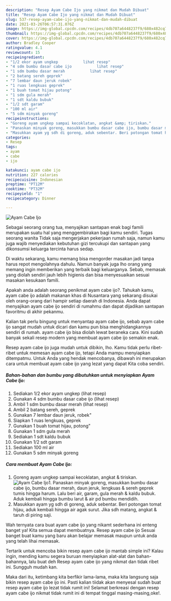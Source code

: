 ```yaml
---
description: "Resep Ayam Cabe Ijo yang nikmat dan Mudah Dibuat"
title: "Resep Ayam Cabe Ijo yang nikmat dan Mudah Dibuat"
slug: 537-resep-ayam-cabe-ijo-yang-nikmat-dan-mudah-dibuat
date: 2021-03-26T06:57:31.076Z
image: https://img-global.cpcdn.com/recipes/4db707a6448237f9/680x482cq70/ayam-cabe-ijo-foto-resep-utama.jpg
thumbnail: https://img-global.cpcdn.com/recipes/4db707a6448237f9/680x482cq70/ayam-cabe-ijo-foto-resep-utama.jpg
cover: https://img-global.cpcdn.com/recipes/4db707a6448237f9/680x482cq70/ayam-cabe-ijo-foto-resep-utama.jpg
author: Bradley Cooper
ratingvalue: 4.1
reviewcount: 15
recipeingredient:
- "1/2 ekor ayam ungkep           lihat resep"
- "4 sdm bumbu dasar cabe ijo           lihat resep"
- "1 sdm bumbu dasar merah           lihat resep"
- "2 batang sereh geprek"
- "7 lembar daun jeruk robek"
- "1 ruas lengkuas geprek"
- "1 buah tomat hijau potong"
- "1 sdm gula merah"
- "1 sdt kaldu bubuk"
- "1/2 sdt garam"
- "100 ml air"
- "5 sdm minyak goreng"
recipeinstructions:
- "Goreng ayam ungkep sampai kecoklatan, angkat &amp; tiriskan."
- "Panaskan minyak goreng, masukkan bumbu dasar cabe ijo, bumbu dasar merah, daun jeruk, lengkuas &amp; sereh geprek tumis hingga harum. Lalu beri air, garam, gula merah &amp; kaldu bubuk. Aduk kembali hingga bumbu larut &amp; air pd bumbu mendidih."
- "Masukkan ayam yg sdh di goreng, aduk sebentar. Beri potongan tomat hijau, aduk kembali hingga air agak surut. Jika sdh matang, angkat &amp; taruh di piring saji."
categories:
- Resep
tags:
- ayam
- cabe
- ijo

katakunci: ayam cabe ijo 
nutrition: 227 calories
recipecuisine: Indonesian
preptime: "PT12M"
cooktime: "PT32M"
recipeyield: "1"
recipecategory: Dinner

---
```



![Ayam Cabe Ijo](https://img-global.cpcdn.com/recipes/4db707a6448237f9/680x482cq70/ayam-cabe-ijo-foto-resep-utama.jpg)

Sebagai seorang orang tua, menyajikan santapan enak bagi famili merupakan suatu hal yang menggembirakan bagi kamu sendiri. Tugas seorang  wanita Tidak saja mengerjakan pekerjaan rumah saja, namun kamu juga wajib menyediakan kebutuhan gizi tercukupi dan santapan yang dikonsumsi keluarga tercinta harus sedap.

Di waktu  sekarang, kamu memang bisa mengorder masakan jadi tanpa harus repot mengolahnya dahulu. Namun banyak juga lho orang yang memang ingin memberikan yang terbaik bagi keluarganya. Sebab, memasak yang diolah sendiri jauh lebih higienis dan bisa menyesuaikan sesuai masakan kesukaan famili. 



Apakah anda adalah seorang penikmat ayam cabe ijo?. Tahukah kamu, ayam cabe ijo adalah makanan khas di Nusantara yang sekarang disukai oleh orang-orang dari hampir setiap daerah di Indonesia. Anda dapat menyajikan ayam cabe ijo sendiri di rumahmu dan dapat dijadikan santapan favoritmu di akhir pekanmu.

Kalian tak perlu bingung untuk menyantap ayam cabe ijo, sebab ayam cabe ijo sangat mudah untuk dicari dan kamu pun bisa menghidangkannya sendiri di rumah. ayam cabe ijo bisa diolah lewat beraneka cara. Kini sudah banyak sekali resep modern yang membuat ayam cabe ijo semakin enak.

Resep ayam cabe ijo juga mudah untuk dibikin, lho. Kamu tidak perlu ribet-ribet untuk memesan ayam cabe ijo, tetapi Anda mampu menyiapkan ditempatmu. Untuk Anda yang hendak mencobanya, dibawah ini merupakan cara untuk membuat ayam cabe ijo yang lezat yang dapat Kita coba sendiri.

<!--inarticleads1-->

##### Bahan-bahan dan bumbu yang dibutuhkan untuk menyiapkan Ayam Cabe Ijo:

1. Sediakan 1/2 ekor ayam ungkep           (lihat resep)
1. Gunakan 4 sdm bumbu dasar cabe ijo           (lihat resep)
1. Ambil 1 sdm bumbu dasar merah           (lihat resep)
1. Ambil 2 batang sereh, geprek
1. Gunakan 7 lembar daun jeruk, robek&#34;
1. Siapkan 1 ruas lengkuas, geprek
1. Gunakan 1 buah tomat hijau, potong&#34;
1. Gunakan 1 sdm gula merah
1. Sediakan 1 sdt kaldu bubuk
1. Gunakan 1/2 sdt garam
1. Sediakan 100 ml air
1. Gunakan 5 sdm minyak goreng




<!--inarticleads2-->

##### Cara membuat Ayam Cabe Ijo:

1. Goreng ayam ungkep sampai kecoklatan, angkat &amp; tiriskan.
<img src="https://img-global.cpcdn.com/steps/7d5e5899a24bc8a7/160x128cq70/ayam-cabe-ijo-langkah-memasak-1-foto.jpg" alt="Ayam Cabe Ijo">1. Panaskan minyak goreng, masukkan bumbu dasar cabe ijo, bumbu dasar merah, daun jeruk, lengkuas &amp; sereh geprek tumis hingga harum. Lalu beri air, garam, gula merah &amp; kaldu bubuk. Aduk kembali hingga bumbu larut &amp; air pd bumbu mendidih.
1. Masukkan ayam yg sdh di goreng, aduk sebentar. Beri potongan tomat hijau, aduk kembali hingga air agak surut. Jika sdh matang, angkat &amp; taruh di piring saji.




Wah ternyata cara buat ayam cabe ijo yang nikamt sederhana ini enteng banget ya! Kita semua dapat membuatnya. Resep ayam cabe ijo Sesuai banget buat kamu yang baru akan belajar memasak maupun untuk anda yang telah lihai memasak.

Tertarik untuk mencoba bikin resep ayam cabe ijo mantab simple ini? Kalau ingin, mending kamu segera buruan menyiapkan alat-alat dan bahan-bahannya, lalu buat deh Resep ayam cabe ijo yang nikmat dan tidak ribet ini. Sungguh mudah kan. 

Maka dari itu, ketimbang kita berfikir lama-lama, maka kita langsung saja bikin resep ayam cabe ijo ini. Pasti kalian tiidak akan menyesal sudah buat resep ayam cabe ijo lezat tidak rumit ini! Selamat berkreasi dengan resep ayam cabe ijo nikmat tidak rumit ini di tempat tinggal masing-masing,oke!.

